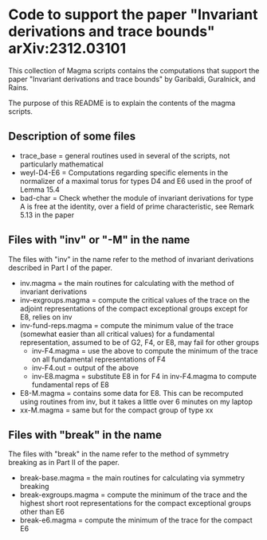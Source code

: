 # Code to support the paper "Invariant derivations and trace bounds" arXiv:2312.03101

This collection of Magma scripts contains the computations that support the paper "Invariant derivations and trace bounds" by Garibaldi, Guralnick, and Rains.

The purpose of this README is to explain the contents of the magma scripts.

## Description of some files

   * trace_base = general routines used in several of the scripts, not particularly mathematical
   * weyl-D4-E6 = Computations regarding specific elements in the normalizer of a maximal torus for types D4 and E6 used in the proof of Lemma 15.4 
   * bad-char = Check whether the module of invariant derivations for type A is free at the identity, over a field of prime characteristic, see Remark 5.13 in the paper

## Files with "inv" or "-M" in the name

The files with "inv" in the name refer to the method of invariant derivations described in Part I of the paper.

   * inv.magma = the main routines for calculating with the method of invariant derivations
   * inv-exgroups.magma = compute the critical values of the trace on the adjoint representations of the compact exceptional groups except for E8, relies on inv
   * inv-fund-reps.magma = compute the minimum value of the trace (somewhat easier than all critical values) for a fundamental representation, assumed to be of G2, F4, or E8, may fail for other groups
      * inv-F4.magma = use the above to compute the minimum of the trace on all fundamental representations of F4
      * inv-F4.out = output of the above
      * inv-E8.magma = substitute E8 in for F4 in inv-F4.magma to compute fundamental reps of E8
   * E8-M.magma = contains some data for E8.  This can be recomputed using routines from inv, but it takes a little over 6 minutes on my laptop
   * xx-M.magma = same but for the compact group of type xx

## Files with "break" in the name

The files with "break" in the name refer to the method of symmetry breaking as in Part II of the paper.

   * break-base.magma = the main routines for calculating via symmetry breaking
   * break-exgroups.magma = compute the minimum of the trace and the highest short root representations for the compact exceptional groups other than E6
   * break-e6.magma = compute the minimum of the trace for the compact E6
